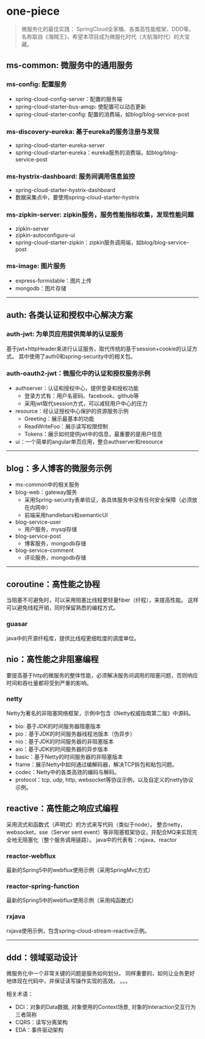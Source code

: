 # one-piece
> 微服务化的最佳实践： SpringCloud全家桶、各类高性能框架、DDD等。
> 名称取自《海贼王》，希望本项目成为微服化时代（大航海时代）的大宝藏。


## ms-common: 微服务中的通用服务

### ms-config: 配置服务
- spring-cloud-config-server：配置的服务端
- spring-cloud-starter-bus-amqp: 使配置可以动态更新
- spring-cloud-starter-config: 配置的消费端，如blog/blog-service-post


### ms-discovery-eureka: 基于eureka的服务注册与发现
* spring-cloud-starter-eureka-server
* spring-cloud-starter-eureka：eureka服务的消费端，如blog/blog-service-post

### ms-hystrix-dashboard: 服务间调用信息监控
* spring-cloud-starter-hystrix-dashboard
* 数据采集点中，要使用spring-cloud-starter-hystrix

### ms-zipkin-server: zipkin服务，服务性能指标收集，发现性能问题
* zipkin-server
* zipkin-autoconfigure-ui
* spring-cloud-starter-zipkin：zipkin服务调用端，如blog/blog-service-post

### ms-image: 图片服务
* express-formidable：图片上传
* mongodb：图片存储

---------

## auth: 各类认证和授权中心解决方案

### auth-jwt: 为单页应用提供简单的认证服务
基于jwt+httpHeader来进行认证服务，取代传统的基于session+cookie的认证方式。
其中使用了auth0和spring-security中的相关包。

### auth-oauth2-jwt：微服化中的认证和授权服务示例
* authserver：认证和授权中心，提供登录和授权功能
    * 登录方式有：用户名密码、facebook、github等
    * 采用jwt取代session方式，可以减轻用户中心的压力
* resource：经认证授权中心保护的资源服务示例
    * Greeting：展示最基本的功能
    * ReadWriteFoo：展示读写权限控制
    * Tokens：展示如何提供jwt中的信息，最重要的是用户信息
* ui：一个简单的angular单页应用，整合authserver和resource

----------

## blog：多人博客的微服务示例
* ms-common中的相关服务
* blog-web：gateway服务
    * 采用Spring-security表单验证，各具体服务中没有任何安全保障（必须放在内网中）
    * 前端采用handlebars和semanticUI
* blog-service-user
    * 用户服务，mysql存储
* blog-service-post
    * 博客服务，mongodb存储
* blog-service-comment
    * 评论服务，mongodb存储


--------------------

## coroutine：高性能之协程
当阻塞不可避免时，可以采用阻塞比线程更轻量fiber（纤程），来提高性能。
这样可以避免线程开销，同时保留熟悉的编程方式。

### guasar
java中的开源纤程库，提供比线程更细粒度的调度单位。


## nio：高性能之非阻塞编程
要提高基于http的微服务的整体性能，必须解决服务间调用的阻塞问题，否则响应时间和吞吐量都将受到严重的影响。

### netty
Netty为著名的非阻塞网络框架，示例中包含《Netty权威指南第二版》中源码。
* bio: 基于JDK的时间服务器阻塞版本
* pio：基于JDK的时间服务器线程池版本（伪异步）
* nio：基于JDK的时间服务器的非阻塞版本
* aio：基于JDK的时间服务器的异步版本
* basic：基于Netty的时间服务器的非阻塞版本
* frame：展示Netty中如何通过编解码器，解决TCP拆包和粘包问题。
* codec：Netty中的各类高效的编码与解码。
* protocol：tcp, udp, http, websocket等协议示例，以及自定义的netty协议示例。

## reactive：高性能之响应式编程
采用流式和函数式（声明式）的方式来写代码（类似于node）。
整合netty，websocket，sse（Server sent event）等非阻塞框架协议，并配合MQ来实现完全地无阻塞化（整个服务调用链路）。
java中的代表有：rxjava、reactor

### reactor-webflux
最新的Spring5中的webflux使用示例（采用SpringMvc方式）

### reactor-spring-function
最新的Spring5中的webflux使用示例（采用纯函数式）

### rxjava
rxjava使用示例，包含spring-cloud-stream-reactive示例。


----------

## ddd：领域驱动设计
微服务化中一个非常关键的问题是服务如何划分。
同样重要的，如何让业务更好地体现在代码中，并保证读写操作实现的高效。
。。。

相关术语：
* DCI：对象的Data数据, 对象使用的Context场景, 对象的Interaction交互行为三者简称
* CQRS：读写分离架构
* EDA：事件驱动架构

